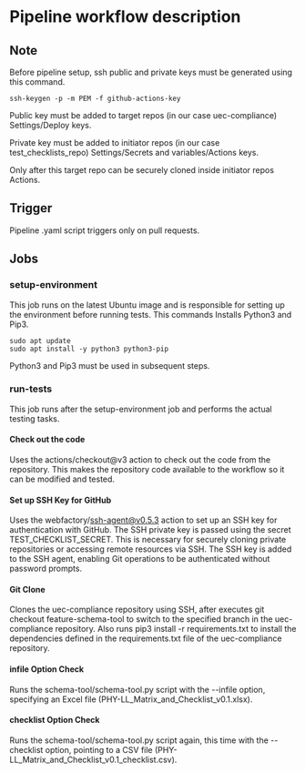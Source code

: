 # Pipeline workflow description

## Note

Before pipeline setup, ssh public and private keys must be generated using this command.
```
ssh-keygen -p -m PEM -f github-actions-key
```
Public key must be added to target repos 
(in our case uec-compliance) Settings/Deploy keys.

Private key must be added to initiator repos
(in our case test_checklists_repo) Settings/Secrets and variables/Actions keys.

Only after this target repo can be securely cloned inside initiator repos Actions.

## Trigger

Pipeline .yaml script triggers only on pull requests.

## Jobs

### setup-environment

This job runs on the latest Ubuntu image and is responsible for 
setting up the environment before running tests. This commands Installs
Python3 and Pip3. 
```
sudo apt update
sudo apt install -y python3 python3-pip
```
Python3 and Pip3 must be used in subsequent steps.

### run-tests

This job runs after the setup-environment job and performs the actual testing tasks.

#### Check out the code 

Uses the actions/checkout@v3 action to check out the code from the repository.
This makes the repository code available to the workflow so it can be modified and tested.

#### Set up SSH Key for GitHub

Uses the webfactory/ssh-agent@v0.5.3 action to set up an SSH key for authentication with GitHub. 
The SSH private key is passed using the secret TEST_CHECKLIST_SECRET. This is necessary for 
securely cloning private repositories or accessing remote resources via SSH. The SSH key is 
added to the SSH agent, enabling Git operations to be authenticated without password prompts.

#### Git Clone

Clones the uec-compliance repository using SSH, after executes git checkout feature-schema-tool to switch 
to the specified branch in the uec-compliance repository. Also runs pip3 install -r requirements.txt
to install the dependencies defined in the requirements.txt file of the uec-compliance repository.

#### infile Option Check

Runs the schema-tool/schema-tool.py script with the --infile option, 
specifying an Excel file (PHY-LL_Matrix_and_Checklist_v0.1.xlsx).

#### checklist Option Check

Runs the schema-tool/schema-tool.py script again, this time with the --checklist option, 
pointing to a CSV file (PHY-LL_Matrix_and_Checklist_v0.1_checklist.csv).


